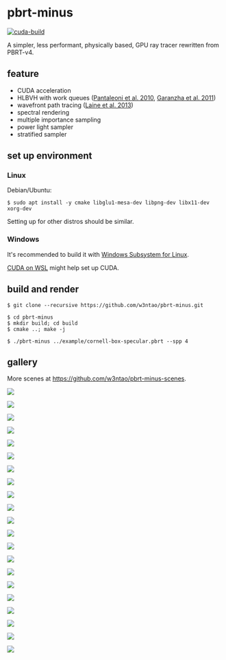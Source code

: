 # pbrt-minus

[![cuda-build](https://github.com/w3ntao/pbrt-minus/actions/workflows/cuda-build.yml/badge.svg)](https://github.com/w3ntao/pbrt-minus/actions/workflows/cuda-build.yml)

A simpler, less performant, physically based, GPU ray tracer rewritten from PBRT-v4.


## feature

* CUDA acceleration
* HLBVH with work queues ([Pantaleoni et al. 2010](https://research.nvidia.com/publication/2010-06_hlbvh-hierarchical-lbvh-construction-real-time-ray-tracing), [Garanzha et al. 2011](https://research.nvidia.com/publication/simpler-and-faster-hlbvh-work-queues))
* wavefront path tracing ([Laine et al. 2013](https://research.nvidia.com/sites/default/files/pubs/2013-07_Megakernels-Considered-Harmful/laine2013hpg_paper.pdf))
* spectral rendering
* multiple importance sampling
* power light sampler
* stratified sampler


## set up environment

### Linux

Debian/Ubuntu:
```
$ sudo apt install -y cmake libglu1-mesa-dev libpng-dev libx11-dev xorg-dev
```

Setting up for other distros should be similar.

### Windows

It's recommended to build it with [Windows Subsystem for Linux](https://learn.microsoft.com/en-us/windows/wsl/install).

[CUDA on WSL](https://docs.nvidia.com/cuda/wsl-user-guide/index.html#getting-started-with-cuda-on-wsl) might help set up CUDA.


## build and render

```
$ git clone --recursive https://github.com/w3ntao/pbrt-minus.git

$ cd pbrt-minus
$ mkdir build; cd build
$ cmake ..; make -j

$ ./pbrt-minus ../example/cornell-box-specular.pbrt --spp 4
```


## gallery

More scenes at https://github.com/w3ntao/pbrt-minus-scenes.

![](https://github.com/w3ntao/pbrt-minus-gallery/blob/main/book-path-4096.png)

![](https://github.com/w3ntao/pbrt-minus-gallery/blob/main/chopper-titan-v4-path-4096.png)

![](https://github.com/w3ntao/pbrt-minus-gallery/blob/main/crown-path-4096.png)

![](https://github.com/w3ntao/pbrt-minus-gallery/blob/main/ganesha-path-4096.png)

![](https://github.com/w3ntao/pbrt-minus-gallery/blob/main/ganesha-coated-gold-path-4096.png)

![](https://github.com/w3ntao/pbrt-minus-gallery/blob/main/lte-orb-rough-glass-path-4096.png)

![](https://github.com/w3ntao/pbrt-minus-gallery/blob/main/lte-orb-silver-path-4096.png)

![](https://github.com/w3ntao/pbrt-minus-gallery/blob/main/veach-mis-colorized-path-4096.png)

![](https://github.com/w3ntao/pbrt-minus-gallery/blob/main/frame25-path-4096.png)

![](https://github.com/w3ntao/pbrt-minus-gallery/blob/main/frame35-path-4096.png)

![](https://github.com/w3ntao/pbrt-minus-gallery/blob/main/frame52-path-4096.png)

![](https://github.com/w3ntao/pbrt-minus-gallery/blob/main/frame85-path-4096.png)

![](https://github.com/w3ntao/pbrt-minus-gallery/blob/main/frame120-path-4096.png)

![](https://github.com/w3ntao/pbrt-minus-gallery/blob/main/frame180-path-4096.png)

![](https://github.com/w3ntao/pbrt-minus-gallery/blob/main/frame210-path-4096.png)

![](https://github.com/w3ntao/pbrt-minus-gallery/blob/main/frame300-path-4096.png)

![](https://github.com/w3ntao/pbrt-minus-gallery/blob/main/frame542-path-4096.png)

![](https://github.com/w3ntao/pbrt-minus-gallery/blob/main/frame675-path-4096.png)

![](https://github.com/w3ntao/pbrt-minus-gallery/blob/main/frame812-path-4096.png)

![](https://github.com/w3ntao/pbrt-minus-gallery/blob/main/frame888-path-4096.png)

![](https://github.com/w3ntao/pbrt-minus-gallery/blob/main/frame1266-path-4096.png)

